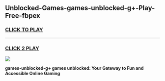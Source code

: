 
## Unblocked-Games-games-unblocked-g+-Play-Free-fbpex
<h3>
<a href="https://premium76.site?title=games-unblocked-g+&ref=19M">CLICK TO PLAY</a></h3>
<hr>

<h3>
<a href="https://premium76.site?title=games-unblocked-g+&ref=19M">CLICK 2 PLAY</a>
  
</h3>

<a href="https://premium76.site?title=games-unblocked-g+&ref=19M"><img src="https://clearcache.store/games.png"></a>


**games-unblocked-g+ games unblocked: Your Gateway to Fun and Accessible Online Gaming**
